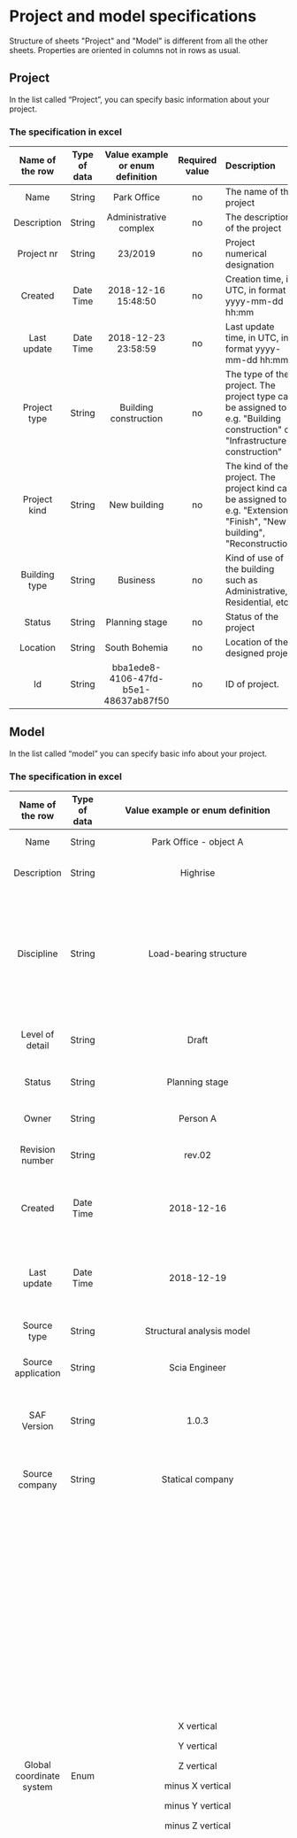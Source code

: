 # Project and model specifications

Structure of sheets "Project" and "Model" is different from all the other sheets. Properties are oriented in columns not in rows as usual.

## Project

In the list called “Project”, you can specify basic information about your project.

### The specification in excel

| Name of the row | Type of data | Value example or enum definition | Required value | Description |
| :---: | :---: | :---: | :---: | :--- |
| Name | String | Park Office | no | The name of the project |
| Description | String | Administrative complex | no | The description of the project |
| Project nr | String | 23/2019 | no | Project numerical designation |
| Created | Date Time | 2018-12-16 15:48:50 | no | Creation time, in UTC, in format yyyy-mm-dd hh:mm |
| Last update | Date Time | 2018-12-23 23:58:59 | no | Last update time, in UTC, in format yyyy-mm-dd hh:mm |
| Project type | String | Building construction | no | The type of the project. The project type can be assigned to e.g. "Building construction" or "Infrastructure construction" |
| Project kind | String | New building | no | The kind of the project. The project kind can be assigned to e.g. "Extension", "Finish", "New building", "Reconstruction" |
| Building type | String | Business | no | Kind of use of the building such as Administrative, Residential, etc… |
| Status | String | Planning stage | no | Status of the project |
| Location | String | South Bohemia | no | Location of the designed project |
| Id | String | bba1ede8-4106-47fd-b5e1-48637ab87f50 | no | ID of project. |

## Model

In the list called “model” you can specify basic info about your project.

### The specification in excel

|    **Name of the row**   | **Type of data** |                                                                                                                                                                                                                                                                                                                                                                                                                                         **Value example or enum definition**                                                                                                                                                                                                                                                                                                                                                                                                                                         | **Required value** | **Description**                                                                                                                                                                                                                                                                                                                                                                                                                                                                                             |
| :----------------------: | :--------------: | :------------------------------------------------------------------------------------------------------------------------------------------------------------------------------------------------------------------------------------------------------------------------------------------------------------------------------------------------------------------------------------------------------------------------------------------------------------------------------------------------------------------------------------------------------------------------------------------------------------------------------------------------------------------------------------------------------------------------------------------------------------------------------------------------------------------------------------------------------------------------------------------------------------------: | :----------------: | ----------------------------------------------------------------------------------------------------------------------------------------------------------------------------------------------------------------------------------------------------------------------------------------------------------------------------------------------------------------------------------------------------------------------------------------------------------------------------------------------------------- |
|           Name           |      String      |                                                                                                                                                                                                                                                                                                                                                                                                                                                Park Office - object A                                                                                                                                                                                                                                                                                                                                                                                                                                                |         no         | The name of the model                                                                                                                                                                                                                                                                                                                                                                                                                                                                                       |
|        Description       |      String      |                                                                                                                                                                                                                                                                                                                                                                                                                                                       Highrise                                                                                                                                                                                                                                                                                                                                                                                                                                                       |         no         | The description of the model                                                                                                                                                                                                                                                                                                                                                                                                                                                                                |
|        Discipline        |      String      |                                                                                                                                                                                                                                                                                                                                                                                                                                                Load-bearing structure                                                                                                                                                                                                                                                                                                                                                                                                                                                |         no         | Discipline can be set as Undefined, Architecture, HVAC, Load-bearing structure, Terrain, Facility etc.                                                                                                                                                                                                                                                                                                                                                                                                      |
|      Level of detail     |      String      |                                                                                                                                                                                                                                                                                                                                                                                                                                                         Draft                                                                                                                                                                                                                                                                                                                                                                                                                                                        |         no         | Describe level of detail of the model                                                                                                                                                                                                                                                                                                                                                                                                                                                                       |
|          Status          |      String      |                                                                                                                                                                                                                                                                                                                                                                                                                                                    Planning stage                                                                                                                                                                                                                                                                                                                                                                                                                                                    |         no         | Description of model status                                                                                                                                                                                                                                                                                                                                                                                                                                                                                 |
|           Owner          |      String      |                                                                                                                                                                                                                                                                                                                                                                                                                                                       Person A                                                                                                                                                                                                                                                                                                                                                                                                                                                       |         no         | Define the owner of the model                                                                                                                                                                                                                                                                                                                                                                                                                                                                               |
|      Revision number     |      String      |                                                                                                                                                                                                                                                                                                                                                                                                                                                        rev.02                                                                                                                                                                                                                                                                                                                                                                                                                                                        |         no         | Current revision number                                                                                                                                                                                                                                                                                                                                                                                                                                                                                     |
|          Created         |     Date Time    |                                                                                                                                                                                                                                                                                                                                                                                                                                                      2018-12-16                                                                                                                                                                                                                                                                                                                                                                                                                                                      |         no         | Creation time, in UTC, in ISO format year-month-day                                                                                                                                                                                                                                                                                                                                                                                                                                                         |
|        Last update       |     Date Time    |                                                                                                                                                                                                                                                                                                                                                                                                                                                      2018-12-19                                                                                                                                                                                                                                                                                                                                                                                                                                                      |         no         | Last update time, in UTC, in ISO format year-month-day                                                                                                                                                                                                                                                                                                                                                                                                                                                      |
|        Source type       |      String      |                                                                                                                                                                                                                                                                                                                                                                                                                                               Structural analysis model                                                                                                                                                                                                                                                                                                                                                                                                                                              |         no         | Definition of the source data                                                                                                                                                                                                                                                                                                                                                                                                                                                                               |
|    Source application    |      String      |                                                                                                                                                                                                                                                                                                                                                                                                                                                     Scia Engineer                                                                                                                                                                                                                                                                                                                                                                                                                                                    |         no         | Definition of the source application                                                                                                                                                                                                                                                                                                                                                                                                                                                                        |
|        SAF Version       |      String      |                                                                                                                                                                                                                                                                                                                                                                                                                                                         1.0.3                                                                                                                                                                                                                                                                                                                                                                                                                                                        |         yes        | Definition of used version of the Structural Analysis Format                                                                                                                                                                                                                                                                                                                                                                                                                                                |
|      Source company      |      String      |                                                                                                                                                                                                                                                                                                                                                                                                                                                   Statical company                                                                                                                                                                                                                                                                                                                                                                                                                                                   |         no         | Define the author company of source data                                                                                                                                                                                                                                                                                                                                                                                                                                                                    |
| Global coordinate system |       Enum       |                                                                                                                                                                                                                                                                                                                                                                              <p>X vertical</p><p></p><p>Y vertical</p><p></p><p>Z vertical</p><p></p><p>minus X vertical</p><p></p><p>minus Y vertical</p><p></p><p>minus Z vertical</p>                                                                                                                                                                                                                                                                                                                                                                             |         yes        | <p>Define the space orientation of the coordinates system for model</p><p>Right hand rule applies all the time.</p><p>X vertical - X axis goes against gravity</p><p>Y vertical - Y axis goes against gravity</p><p>Z vertical - Z axis goes against gravity</p><p>minus X vertical - X axis goes in direction of gravity</p><p>minus Y vertical - Y axis goes in direction of gravity</p><p>minus Z vertical - Z axis goes in direction of gravity</p><p>* For further explanation see notes below<br></p> |
|   LCS of cross-section   |       Enum       |                                                                                                                                                                                                                                                                                                                                                             <p>ZYX</p><p></p><p>MinusYZX</p><p></p><p>MinusZMinusYX</p><p></p><p>YMinusZX</p><p></p><p>YZMinusX</p><p></p><p>MinusZYMinusX</p><p></p><p>MinusYMinusZMinusX</p><p></p><p>ZMinusYMinusX</p>                                                                                                                                                                                                                                                                                                                                                            |         yes        | <p>Define the LCS orientation of used cross-section.</p><p>With row "LCS of cross-section" the user is able to define, how the LCS of cross section is defined in his software. This will give opportunity to receiving application of SAF file to correctly interpret LCS of cross section with different standard. The x-axis is always in the centre line and all possible cases are described by this enum.</p><p>For further explanation see notes below</p>                                           |
|      System of units     |       Enum       |                                                                                                                                                                                                                                                                                                                                                                                                                                          <p>Metric</p><p></p><p>Imperial</p>                                                                                                                                                                                                                                                                                                                                                                                                                                         |         yes        | Define the type of units system used in model                                                                                                                                                                                                                                                                                                                                                                                                                                                               |
|       National code      |       Enum       | <p>EC-Standard-EN</p><p></p><p>EC-ONORM-EN (Austrian NA)</p><p></p><p>EC-NBN-EN (Belgian NA)</p><p></p><p>EC-BS-EN (British NA)</p><p></p><p>EC-CYS-EN (Cypriot NA)</p><p></p><p>EC-CSN-EN (Czech NA)</p><p></p><p>EC-DS-EN (Danish NA)</p><p></p><p>EC-NEN-EN (Dutch NA)</p><p></p><p>EC-SFS-EN (Finnish NA)</p><p></p><p>EC-NF-EN (French NA)</p><p></p><p>EC-DIN-EN (German NA)</p><p></p><p>EC-ELOT-EN (Greek NA)</p><p></p><p>EC-IS-EN (Irish NA)</p><p></p><p>EC-UNI-EN (Italian NA)</p><p></p><p>EC-LU-EN (Luxembourgian NA)</p><p></p><p>EC-MS-EN (Malaysian NA)</p><p></p><p>EC-NS-EN (Norwegian NA)</p><p></p><p>EC-PN-EN (Polish NA)</p><p></p><p>EC-SR-EN (Romanian NA)</p><p></p><p>EC-SS-EN (Singaporean NA)</p><p></p><p>EC-STN-EN (Slovakian NA)</p><p></p><p>EC-SIST-EN (Slovenian NA)</p><p></p><p>EC-UNE-EN (Spanish NA)</p><p></p><p>EC-SS-EN (Swedish NA)</p><p></p><p>IBC</p><p></p><p>NBR</p> |         yes        | Sets national code used for structural analysis                                                                                                                                                                                                                                                                                                                                                                                                                                                             |
|      Ignored objects     |      String      |                                                                                                                                                                                                                                                                                                                                                                                                                                     StructuralCrossSection;StructuralPointAction                                                                                                                                                                                                                                                                                                                                                                                                                                     |         no         | <p>Field used for update work-flow</p><p>Specify the object(s) that should be excluded from update</p><p>Multiple objects are divided by a semicolon</p><p>See notes for all SAF objects<br></p>                                                                                                                                                                                                                                                                                                            |
|      Ignored groups      |      String      |                                                                                                                                                                                                                                                                                                                                                                                                                                           SupportsAndHinges;StructuralLoad                                                                                                                                                                                                                                                                                                                                                                                                                                           |         no         | <p>Field used for update work-flow</p><p>Specify the groups(s) that should be excluded from update</p><p>Groups are parent to objects - each group consists of multiple objects</p><p>Multiple groups are divided by a semicolon</p><p>See notes for all SAF groups</p>                                                                                                                                                                                                                                     |
|            Id            |      String      |                                                                                                                                                                                                                                                                                                                                                                                                                                         bba1ede8-4106-47fd-b5e1-48637ab87f47                                                                                                                                                                                                                                                                                                                                                                                                                                         |         no         | ID of model.                                                                                                                                                                                                                                                                                                                                                                                                                                                                                                |

## Notes


>### **Global coordinate system:**
>
>```{image} ../../.gitbook/assets/5\_model\_gcs.jpg
>:width: 600px
>```


>### **LCS of cross-section:**
>
>* The graphical interpretation of values for row "**LCS of cross-section**" is represented below. Please keep in mind that x-axis is always in centre-line of the member. "**LCS of cross-section**" desribes how is LCS of CSS library handled and how is CSS applied on the the member.
>* The first axis of the enum is the vertical one, positive direction is Zref. The second axis of the enum is the horizontal one, positive direction is Yref. Last is the axis in cente-line of the member, positive direction is Xref.
>
>```{image} ../../.gitbook/assets/5\_model\_lcs\_of\_css.jpg
>:width: 1000px
>```


>### **System of units**
>
>* Column headers should respect this setting and change unit accordingly, also values should be in specified units
>* See [table](units.md) of units for headers

>### **Ignored objects/groups:**
>
>* See [table](ignore.md) of units for headers

